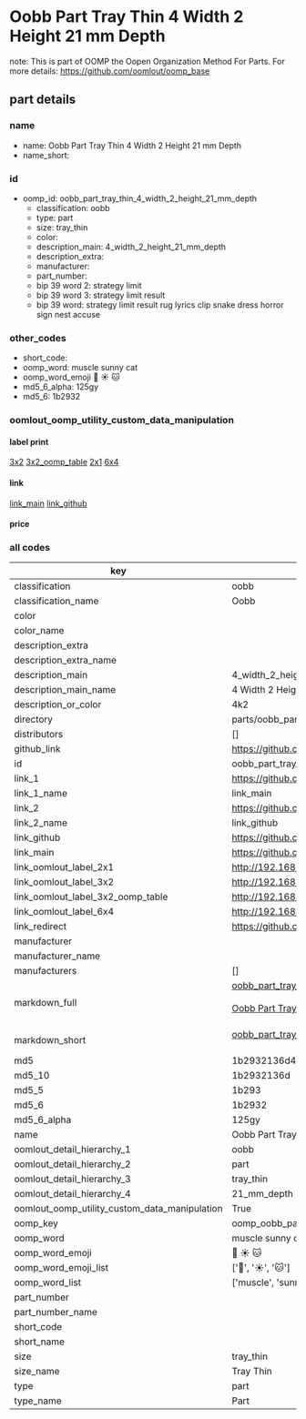 # Oobb Part Tray Thin 4 Width 2 Height 21 mm Depth  

note: This is part of OOMP the Oopen Organization Method For Parts. For more details: https://github.com/oomlout/oomp_base

##  part details
  







### name
* name: Oobb Part Tray Thin 4 Width 2 Height 21 mm Depth
* name_short: 
### id
* oomp_id: oobb_part_tray_thin_4_width_2_height_21_mm_depth
  * classification: oobb
  * type: part
  * size: tray_thin
  * color: 
  * description_main: 4_width_2_height_21_mm_depth
  * description_extra: 
  * manufacturer: 
  * part_number: 
  * bip 39 word 2: strategy limit
  * bip 39 word 3: strategy limit result
  * bip 39 word: strategy limit result rug lyrics clip snake dress horror sign nest accuse

### other_codes
* short_code: 
* oomp_word: muscle sunny cat
* oomp_word_emoji :muscle: :sunny: :cat:
* md5_6_alpha: 125gy
* md5_6: 1b2932






### oomlout_oomp_utility_custom_data_manipulation
#### label print
[3x2](http://192.168.1.245:1112/?label=oomp%20125gy)
[3x2_oomp_table](http://192.168.1.108:1112/?label=oomp%20125gy)
[2x1](http://192.168.1.242:1112/?label=oomp%20125gy)
[6x4](http://192.168.1.55:1112/?label=oomp%20125gy)    

#### link

[link_main](https://github.com/oomlout/oomlout_oomp_version_1_messy/tree/main/parts/oobb_part_tray_thin_4_width_2_height_21_mm_depth) [link_github](https://github.com/oomlout/oomlout_oomp_version_1_messy/tree/main/parts/oobb_part_tray_thin_4_width_2_height_21_mm_depth)                             

#### price







### all codes 
| key | value |  
| --- | --- |  
| classification | oobb |  
| classification_name | Oobb |  
| color |  |  
| color_name |  |  
| description_extra |  |  
| description_extra_name |  |  
| description_main | 4_width_2_height_21_mm_depth |  
| description_main_name | 4 Width 2 Height 21 mm Depth |  
| description_or_color | 4k2 |  
| directory | parts/oobb_part_tray_thin_4_width_2_height_21_mm_depth |  
| distributors | [] |  
| github_link | https://github.com/oomlout/oomlout_oomp_part_src/tree/main/parts/oobb_part_tray_thin_4_width_2_height_21_mm_depth |  
| id | oobb_part_tray_thin_4_width_2_height_21_mm_depth |  
| link_1 | https://github.com/oomlout/oomlout_oomp_version_1_messy/tree/main/parts/oobb_part_tray_thin_4_width_2_height_21_mm_depth |  
| link_1_name | link_main |  
| link_2 | https://github.com/oomlout/oomlout_oomp_version_1_messy/tree/main/parts/oobb_part_tray_thin_4_width_2_height_21_mm_depth |  
| link_2_name | link_github |  
| link_github | https://github.com/oomlout/oomlout_oomp_version_1_messy/tree/main/parts/oobb_part_tray_thin_4_width_2_height_21_mm_depth |  
| link_main | https://github.com/oomlout/oomlout_oomp_version_1_messy/tree/main/parts/oobb_part_tray_thin_4_width_2_height_21_mm_depth |  
| link_oomlout_label_2x1 | http://192.168.1.242:1112/?label=oomp%20125gy |  
| link_oomlout_label_3x2 | http://192.168.1.245:1112/?label=oomp%20125gy |  
| link_oomlout_label_3x2_oomp_table | http://192.168.1.108:1112/?label=oomp%20125gy |  
| link_oomlout_label_6x4 | http://192.168.1.55:1112/?label=oomp%20125gy |  
| link_redirect | https://github.com/oomlout/oomlout_oomp_version_1_messy/tree/main/parts/oobb_part_tray_thin_4_width_2_height_21_mm_depth |  
| manufacturer |  |  
| manufacturer_name |  |  
| manufacturers | [] |  
| markdown_full | [oobb_part_tray_thin_4_width_2_height_21_mm_depth](none)<br>[](none)<br>[Oobb Part Tray Thin 4 Width 2 Height 21 Mm Depth](none)<br><br> |  
| markdown_short | [oobb_part_tray_thin_4_width_2_height_21_mm_depth](none)<br><br> |  
| md5 | 1b2932136d42b9a4ad42bbd16fa07eb6 |  
| md5_10 | 1b2932136d |  
| md5_5 | 1b293 |  
| md5_6 | 1b2932 |  
| md5_6_alpha | 125gy |  
| name | Oobb Part Tray Thin 4 Width 2 Height 21 mm Depth |  
| oomlout_detail_hierarchy_1 | oobb |  
| oomlout_detail_hierarchy_2 | part |  
| oomlout_detail_hierarchy_3 | tray_thin |  
| oomlout_detail_hierarchy_4 | 21_mm_depth |  
| oomlout_oomp_utility_custom_data_manipulation | True |  
| oomp_key | oomp_oobb_part_tray_thin_4_width_2_height_21_mm_depth |  
| oomp_word | muscle sunny cat |  
| oomp_word_emoji | :muscle: :sunny: :cat: |  
| oomp_word_emoji_list | [':muscle:', ':sunny:', ':cat:'] |  
| oomp_word_list | ['muscle', 'sunny', 'cat'] |  
| part_number |  |  
| part_number_name |  |  
| short_code |  |  
| short_name |  |  
| size | tray_thin |  
| size_name | Tray Thin |  
| type | part |  
| type_name | Part |  
